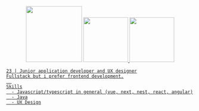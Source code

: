 <div align="center" >
<img 
  src="https://images-wixmp-ed30a86b8c4ca887773594c2.wixmp.com/f/643ef1d4-6639-475b-ae06-a3bafad57cba/ddkgl5m-f64ff880-5ca7-4741-8674-733de7649117.gif?token=eyJ0eXAiOiJKV1QiLCJhbGciOiJIUzI1NiJ9.eyJzdWIiOiJ1cm46YXBwOjdlMGQxODg5ODIyNjQzNzNhNWYwZDQxNWVhMGQyNmUwIiwiaXNzIjoidXJuOmFwcDo3ZTBkMTg4OTgyMjY0MzczYTVmMGQ0MTVlYTBkMjZlMCIsIm9iaiI6W1t7InBhdGgiOiJcL2ZcLzY0M2VmMWQ0LTY2MzktNDc1Yi1hZTA2LWEzYmFmYWQ1N2NiYVwvZGRrZ2w1bS1mNjRmZjg4MC01Y2E3LTQ3NDEtODY3NC03MzNkZTc2NDkxMTcuZ2lmIn1dXSwiYXVkIjpbInVybjpzZXJ2aWNlOmZpbGUuZG93bmxvYWQiXX0.pEcYbwNYIfQd28c283QJaJMbdpbRYsVI2HT-gX1bMUs" 
  width="150px" />

<a href="https://github.com/mariannebravo">
  <img height="120em" src="https://github-readme-stats.vercel.app/api?username=mariannebravo&show_icons=true&theme=dark&include_all_commits=true&count_private=true" />
  <img height="120em" src="https://github-readme-stats.vercel.app/api/top-langs/?username=mariannebravo&layout=compact&langs_count=7&theme=dark" />
</div>


```
23 | Junior application developer and UX designer
Fullstack but i prefer frontend development.
  
Skills
  - Javascript/typescript in general (vue, next, nest, react, angular)
  - Java
  - UX Design
```
